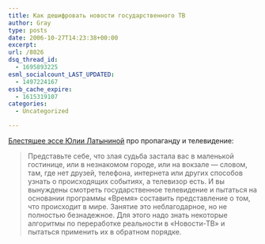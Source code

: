 ```yaml
---
title: Как дешифровать новости государственного ТВ
author: Gray
type: posts
date: 2006-10-27T14:23:38+00:00
excerpt:
url: /8026
dsq_thread_id:
  - 1695893225
esml_socialcount_LAST_UPDATED:
  - 1497224167
essb_cache_expire:
  - 1615319107
categories:
  - Uncategorized

---
```








[Блестящее эссе Юлии Латыниной][1] про пропаганду и телевидение:

> Представьте себе, что злая судьба застала вас в маленькой гостинице, или в незнакомом городе, или на вокзале — словом, там, где нет друзей, телефона, интернета или других способов узнать о происходящих событиях, а телевизор есть. И вы вынуждены смотреть государственное телевидение и пытаться на основании программы «Время» составить представление о том, что происходит в мире. Занятие это неблагодарное, но не полностью безнадежное. Для этого надо знать некоторые алгоритмы по переработке реальности в «Новости-ТВ» и пытаться применить их в обратном порядке.

 [1]: http://www.charter97.org/rus/news/2006/10/10/tv